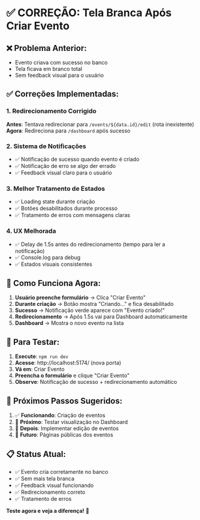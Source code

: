 # ✅ CORREÇÃO: Tela Branca Após Criar Evento

## ❌ **Problema Anterior:**
- Evento criava com sucesso no banco
- Tela ficava em branco total
- Sem feedback visual para o usuário

## ✅ **Correções Implementadas:**

### 1. **Redirecionamento Corrigido**
**Antes**: Tentava redirecionar para `/events/${data.id}/edit` (rota inexistente)
**Agora**: Redireciona para `/dashboard` após sucesso

### 2. **Sistema de Notificações**
- ✅ Notificação de sucesso quando evento é criado
- ✅ Notificação de erro se algo der errado
- ✅ Feedback visual claro para o usuário

### 3. **Melhor Tratamento de Estados**
- ✅ Loading state durante criação
- ✅ Botões desabilitados durante processo
- ✅ Tratamento de erros com mensagens claras

### 4. **UX Melhorada**
- ✅ Delay de 1.5s antes do redirecionamento (tempo para ler a notificação)
- ✅ Console.log para debug
- ✅ Estados visuais consistentes

## 🚀 **Como Funciona Agora:**

1. **Usuário preenche formulário** → Clica "Criar Evento"
2. **Durante criação** → Botão mostra "Criando..." e fica desabilitado
3. **Sucesso** → Notificação verde aparece com "Evento criado!"
4. **Redirecionamento** → Após 1.5s vai para Dashboard automaticamente
5. **Dashboard** → Mostra o novo evento na lista

## 🔧 **Para Testar:**

1. **Execute**: `npm run dev`
2. **Acesse**: http://localhost:5174/ (nova porta)
3. **Vá em**: Criar Evento
4. **Preencha o formulário** e clique "Criar Evento"
5. **Observe**: Notificação de sucesso + redirecionamento automático

## 🎯 **Próximos Passos Sugeridos:**

1. ✅ **Funcionando**: Criação de eventos
2. 🔄 **Próximo**: Testar visualização no Dashboard
3. 🔄 **Depois**: Implementar edição de eventos
4. 🔄 **Futuro**: Páginas públicas dos eventos

## 📋 **Status Atual:**
- ✅ Evento cria corretamente no banco
- ✅ Sem mais tela branca
- ✅ Feedback visual funcionando
- ✅ Redirecionamento correto
- ✅ Tratamento de erros

**Teste agora e veja a diferença!** 🚀